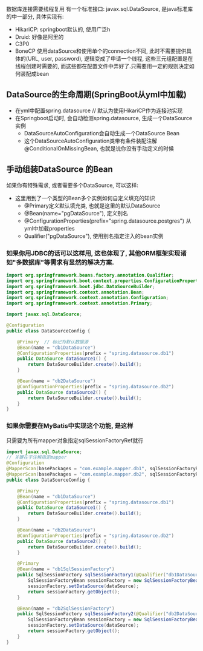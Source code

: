 数据库连接需要线程复用
有一个标准接口: javax.sql.DataSource, 是java标准库的中一部分, 具体实现有:
- HikariCP: springboot默认的, 使用广泛h
- Druid: 好像是阿里的
- C3P0
- BoneCP
使用dataSource和使用单个的connection不同, 此时不需要提供具体的(URL, user,  password), 逻辑变成了申请一个线程, 这些三元组配置是在线程创建时需要的, 而这些都在配置文件中弄好了.只需要用一定的规则决定如何装配成bean

## DataSource的生命周期(SpringBoot从yml中加载)
- 在yml中配置spring.datasource // 默认为使用HikariCP作为连接池实现
- 在Springboot启动时, 会自动检测spring.datasource, 生成一个DataSource实例
	- DataSourceAutoConfiguration会自动生成一个DataSource Bean
	- 这个DataSourceAutoConfiguration类带有条件装配注解@ConditionalOnMissingBean, 也就是说你没有手动定义的时候
## 手动组装DataSource 的Bean
如果你有特殊需求, 或者需要多个DataSource, 可以这样:
- 这里用到了一个类型的Bean多个实例如何自定义填充的知识
	- @Primary定义默认填充类, 也就是这里的默认DataSource
	- @Bean(name="pgDataSource"), 定义别名
	- @ConfigurationProperties(prefix="spring.datasource.postgres") 从yml中加载properties
	- Qualifier("pgDataSource"), 使用别名指定注入的bean实例
### 如果你用JDBC的话可以这样用, 这也体现了, 其他ORM框架实现诸如"多数据库"等需求有显然的解决方案.
```java
import org.springframework.beans.factory.annotation.Qualifier;
import org.springframework.boot.context.properties.ConfigurationProperties;
import org.springframework.boot.jdbc.DataSourceBuilder;
import org.springframework.context.annotation.Bean;
import org.springframework.context.annotation.Configuration;
import org.springframework.context.annotation.Primary;

import javax.sql.DataSource; 

@Configuration
public class DataSourceConfig {

    @Primary  // 标记为默认数据源
    @Bean(name = "db1DataSource")
    @ConfigurationProperties(prefix = "spring.datasource.db1")
    public DataSource dataSource1() {
        return DataSourceBuilder.create().build();
    }

    @Bean(name = "db2DataSource")
    @ConfigurationProperties(prefix = "spring.datasource.db2")
    public DataSource dataSource2() {
        return DataSourceBuilder.create().build();
    }
}

```
### 如果你需要在MyBatis中实现这个功能, 是这样
只需要为所有mapper对象指定sqlSessionFactoryRef就行
```java
import javax.sql.DataSource;
// 关键在于注解指定mapper
@Configuration
@MapperScan(basePackages = "com.example.mapper.db1", sqlSessionFactoryRef = "db1SqlSessionFactory")
@MapperScan(basePackages = "com.example.mapper.db2", sqlSessionFactoryRef = "db2SqlSessionFactory")
public class DataSourceConfig {

    @Primary
    @Bean(name = "db1DataSource")
    @ConfigurationProperties(prefix = "spring.datasource.db1")
    public DataSource dataSource1() {
        return DataSourceBuilder.create().build();
    }

    @Bean(name = "db2DataSource")
    @ConfigurationProperties(prefix = "spring.datasource.db2")
    public DataSource dataSource2() {
        return DataSourceBuilder.create().build();
    }

    @Primary
    @Bean(name = "db1SqlSessionFactory")
    public SqlSessionFactory sqlSessionFactory1(@Qualifier("db1DataSource") DataSource dataSource) throws Exception {
        SqlSessionFactoryBean sessionFactory = new SqlSessionFactoryBean();
        sessionFactory.setDataSource(dataSource);
        return sessionFactory.getObject();
    }

    @Bean(name = "db2SqlSessionFactory")
    public SqlSessionFactory sqlSessionFactory2(@Qualifier("db2DataSource") DataSource dataSource) throws Exception {
        SqlSessionFactoryBean sessionFactory = new SqlSessionFactoryBean();
        sessionFactory.setDataSource(dataSource);
        return sessionFactory.getObject();
    }
}

```
